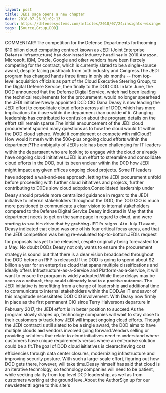 ```yaml
---
layout: post
title: JEDI saga opens a new chapter
date: 2018-07-26 01:02:13
tourl: https://defensesystems.com/articles/2018/07/24/insights-wisinger-jedi-implications.aspx
tags: [Source,Group,DOD]
---
```

COMMENTARYThe competition for the Defense Departments forthcoming $10 billon cloud computing contract known as JEDI (Joint Enterprise Defense Infrastructure) has dominated industry headlines in 2018.Amazon, Microsoft, IBM, Oracle, Google and other vendors have been fiercely competing for the contract, which is currently slated to be a single-source award, despite facing pushback from both industry and Congress.The JEDI program has changed hands three times in only six months -- from top-level acquisition officials as part of the Cloud Executive Steering Group, to the Digital Defense Service, then finally to the DOD CIO. In late June, the DOD announced that the Defense Digital Service, which had been leading the technical requirements for the procurement, would no longer spearhead the JEDI initiative.Newly appointed DOD CIO Dana Deasy is now leading the JEDI effort to consolidate cloud efforts across all of DOD, which has more implications for those within the department than outside of it. Changing leadership has contributed to confusion about the program; details on the effort still remain sparse.The initial announcement of the JEDI cloud procurement spurred many questions as to how the cloud would fit within the DOD cloud sphere. Would it complement or compete with milCloud? How would it mesh with the 500-plus ongoing cloud efforts within the department?The ambiguity of JEDIs role has been challenging for IT leaders within the department who are looking to engage with the cloud or already have ongoing cloud initiatives.JEDI is an effort to streamline and consolidate cloud efforts in the DOD, but its been unclear within the DOD how JEDI might impact any given offices ongoing cloud projects. Some IT leaders have adopted a wait-and-see approach, letting the JEDI procurement unfold before proceeding with further cloud initiatives and projects, further contributing to DODs slow cloud adoption.Consolidated leadership under Deasy should provide more centralized guidance in regard to the JEDI initiative to internal stakeholders throughout the DOD; the DOD CIO is much more positioned to communicate a clear vision to internal stakeholders compared to the Defense Digital Service.Deasy indicated in May that the department needs to get on the same page in regard to cloud, and were starting to see him drive that by grabbing JEDI's reigns. At a July 11 event, Deasy indicated that cloud was one of his four critical focus areas, and that the JEDI competition was being re-evaluated top-to-bottom.JEDIs request for proposals has yet to be released, despite originally being forecasted for a May. No doubt DODs Deasy not only wants to ensure the procurement strategy is sound, but that there is a clear vision broadcasted throughout the DOD before an RFP is released.If the DOD is going to spend about $2 billion a year for an enterprise cloud that spans multiple classifications and ideally offers Infrastructure-as-a-Service and Platform-as-a-Service, it will want to ensure the program is widely adopted.While these delays may be seen as a setback, they could ultimately lead to a positive outcome. The JEDI initiative is benefitting from a change of leadership and additional time to communicate to internal stakeholders within the DOD.An IT endeavor of this magnitude necessitates DOD CIO involvement. With Deasy now firmly in place as the first permanent CIO since Terry Halversons departure in February 2017, the JEDI effort is in better position to succeed.As the program slowly shapes up, technology companies will want to stay close to their customers to track how JEDI will impact ongoing cloud efforts. Though the JEDI contract is still slated to be a single award, the DOD aims to have multiple clouds and vendors involved going forward.Vendors selling or providing solutions that relate to cloud initiatives need to understand where customers have unique requirements versus where an enterprise solution could be a fit.The goal of DOD cloud initiatives is clearachieving cost efficiencies through data center closures, modernizing infrastructure and improving security posture. With such a large-scale effort, figuring out how DOD gets there, however, will take time.Deasy himself has said that cloud is an iterative technology, so technology companies will need to be patient, while seeking clarity from top level DOD leadership, as well as from customers working at the ground level.About the AuthorSign up for our newsletter.ttI agree to this site's 